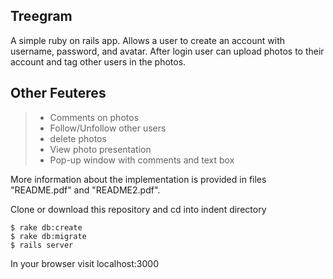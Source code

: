 Treegram
------------
A simple ruby on rails app. Allows a user to create an account with username, password, and avatar. After login user can upload photos to their account and tag other users in the photos. 

Other Feuteres
--------
>- Comments on photos
>- Follow/Unfollow other users
>- delete photos
>- View photo presentation 
>- Pop-up window with comments and text box

More information about the implementation is provided in files "README.pdf" and "README2.pdf".

Clone or download this repository and cd into indent directory

```
$ rake db:create
$ rake db:migrate
$ rails server
```

In your browser visit localhost:3000
